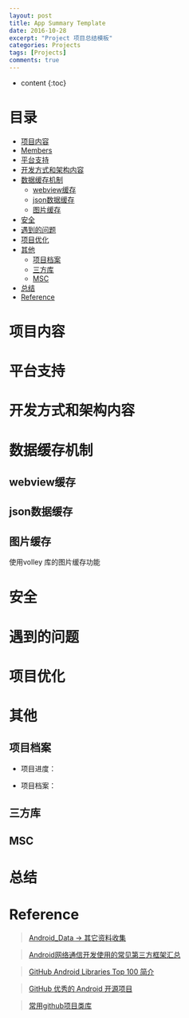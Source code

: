 ```yaml
---
layout: post
title: App Summary Template
date: 2016-10-28
excerpt: "Project 项目总结模板"
categories: Projects
tags: [Projects]
comments: true
---
```


* content
{:toc}


# 目录

- [项目内容](#项目内容)  
- [Members](#Members)  
- [平台支持](#平台支持)
- [开发方式和架构内容](#开发方式和架构内容)
- [数据缓存机制](#数据缓存机制)
    - [webview缓存](#webview缓存)
    - [json数据缓存](#json数据缓存)
    - [图片缓存](#图片缓存)
- [安全](#安全)
- [遇到的问题](#遇到的问题)
- [项目优化](#项目优化)
- [其他](#其他)
    - [项目档案](#项目档案)
    - [三方库](#三方库)
    - [MSC](#MSC)
- [总结](#总结)
- [Reference](#Reference)


# <h1 id="项目内容"> 项目内容 </h1>


# <h1 id="平台支持"> 平台支持 </h1>


# <h1 id="开发方式和架构内容"> 开发方式和架构内容 </h1>


# <h1 id="数据缓存机制"> 数据缓存机制 </h1>


## <h2 id="webview缓存"> webview缓存 </h2>

## <h2 id="json数据缓存"> json数据缓存 </h2>

## <h2 id="图片缓存"> 图片缓存 </h2>

使用volley 库的图片缓存功能


# <h1 id="安全"> 安全 </h1>


# <h1 id="遇到的问题"> 遇到的问题 </h1>


# <h1 id="项目优化"> 项目优化 </h1>


# <h1 id="其他"> 其他 </h1>

## <h2 id="项目档案"> 项目档案 </h2>

- 项目进度：

- 项目档案：

## <h2 id="三方库"> 三方库 </h2>

## <h2 id="MSC"> MSC </h2>


# <h1 id="总结"> 总结 </h1>


# <h1 id="Reference"> Reference </h1>


> [Android_Data -> 其它资料收集](https://github.com/Freelander/Android_Data)

> [Android网络通信开发使用的常见第三方框架汇总](http://blog.csdn.net/liuhaomatou/article/details/44857005)

> [GitHub Android Libraries Top 100 简介]( https://github.com/Freelander/Android_Data/blob/master/Android-Librarys-Top-100.md?hmsr=toutiao.io&amp;utm_medium=toutiao.io&amp;utm_source=toutiao.io)

> [GitHub 优秀的 Android 开源项目](http://blog.csdn.net/shulianghan/article/details/18046021)

> [常用github项目类库](http://www.csdn123.com/html/topnews201408/14/2714.htm)
